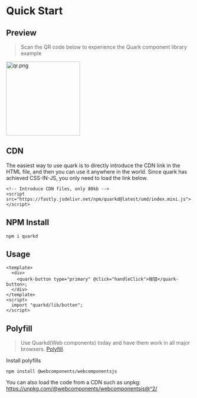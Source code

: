 # Quick Start

## Preview

> Scan the QR code below to experience the Quark component library example

<img src="https://m.hellobike.com/resource/helloyun/16682/76s6X_quark.demo.png?x-oss-process=image/quality,q_80" width="200" alt="qr.png">

## CDN

The easiest way to use quark is to directly introduce the CDN link in the HTML file, and then you can use it anywhere in the world. Since quark has achieved CSS-IN-JS, you only need to load the link below.

```
<!-- Introduce CDN files, only 80kb -->
<script src="https://fastly.jsdelivr.net/npm/quarkd@latest/umd/index.mini.js"></script>
```

## NPM Install

```shell
npm i quarkd
```

## Usage

```tsx
<template>
  <div>
    <quark-button type="primary" @click="handleClick">按钮</quark-button>;
  </div>
</template>
<script>
  import "quarkd/lib/button";
</script>
```

## Polyfill

> Use Quarkd(Web components) today and have them work in all major browsers. [Polyfill](https://www.webcomponents.org/polyfills).

Install polyfills

```
npm install @webcomponents/webcomponentsjs
```

You can also load the code from a CDN such as unpkg: https://unpkg.com/@webcomponents/webcomponentsjs@^2/
